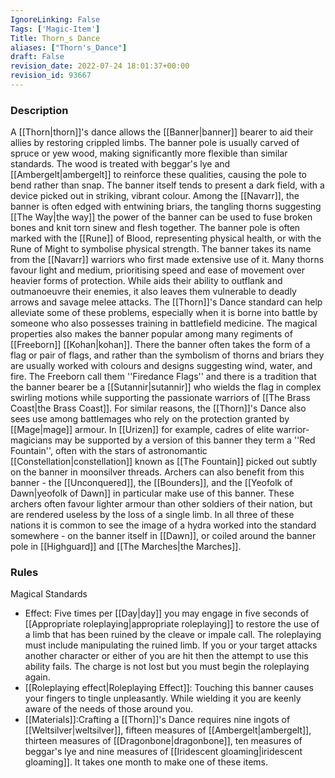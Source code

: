 ```yaml
---
IgnoreLinking: False
Tags: ['Magic-Item']
Title: Thorn_s Dance
aliases: ["Thorn's_Dance"]
draft: False
revision_date: 2022-07-24 18:01:37+00:00
revision_id: 93667
---
```


### Description
A [[Thorn|thorn]]'s dance allows the [[Banner|banner]] bearer to aid their allies by restoring crippled limbs. The banner pole is usually carved of spruce or yew wood, making significantly more flexible than similar standards. The wood is treated with beggar's lye and [[Ambergelt|ambergelt]] to reinforce these qualities, causing the pole to bend rather than snap. The banner itself tends to present a dark field, with a device picked out in striking, vibrant colour. Among the [[Navarr]], the banner is often edged with entwining briars, the tangling thorns suggesting [[The Way|the way]] the power of the banner can be used to fuse broken bones and knit torn sinew and flesh together. The banner pole is often marked with the [[Rune]] of Blood, representing physical health, or with the Rune of Might to symbolise physical strength.
The banner takes its name from the [[Navarr]] warriors who first made extensive use of it. Many thorns favour light and medium, prioritising speed and ease of movement over heavier forms of protection. While aids their ability to outflank and outmanoeuvre their enemies, it also leaves them vulnerable to deadly arrows and savage melee attacks. The [[Thorn]]'s Dance standard can help alleviate some of these problems, especially when it is borne into battle by someone who also possesses training in battlefield medicine. 
The magical properties also makes the banner popular among many regiments of [[Freeborn]] [[Kohan|kohan]]. There the banner often takes the form of a flag or pair of flags, and rather than the symbolism of thorns and briars they are usually worked with colours and designs suggesting wind, water, and fire. The Freeborn call them ''Firedance Flags'' and there is a tradition that the banner bearer be a [[Sutannir|sutannir]] who wields the flag in complex swirling motions while supporting the passionate warriors of [[The Brass Coast|the Brass Coast]].
For similar reasons, the [[Thorn]]'s Dance also sees use among battlemages who rely on the protection granted by [[Mage|mage]] armour. In [[Urizen]] for example, cadres of elite warrior-magicians may be supported by a version of this banner they term a ''Red Fountain'', often with the stars of astronomantic [[Constellation|constellation]] known as [[The Fountain]] picked out subtly on the banner in moonsilver threads.
Archers can also benefit from this banner - the [[Unconquered]], the [[Bounders]], and the [[Yeofolk of Dawn|yeofolk of Dawn]] in particular make use of this banner. These archers often favour lighter armour than other soldiers of their nation, but are rendered useless by the loss of a single limb. In all three of these nations it is common to see the image of a hydra worked into the standard somewhere - on the banner itself in [[Dawn]], or coiled around the banner pole in [[Highguard]] and [[The Marches|the Marches]].
### Rules
Magical Standards
* Effect: Five times per [[Day|day]] you may engage in five seconds of [[Appropriate roleplaying|appropriate roleplaying]] to restore the use of a limb that has been ruined by the cleave or impale call. The roleplaying must include manipulating the ruined limb. If you or your target attacks another character or either of you are hit then the attempt to use this ability fails. The charge is not lost but you must begin the roleplaying again.
* [[Roleplaying effect|Roleplaying Effect]]: Touching this banner causes your fingers to tingle unpleasantly. While wielding it you are keenly aware of the needs of those around you.
* [[Materials]]:Crafting a [[Thorn]]'s Dance requires nine ingots of [[Weltsilver|weltsilver]], fifteen measures of [[Ambergelt|ambergelt]], thirteen measures of [[Dragonbone|dragonbone]], ten measures of beggar's lye and nine measures of [[Iridescent gloaming|iridescent gloaming]]. It takes one month to make one of these items.